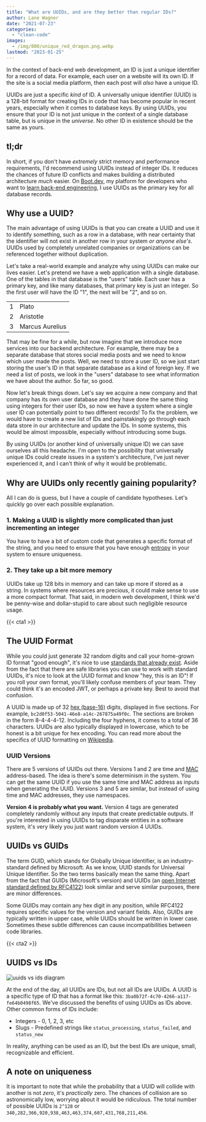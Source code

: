 ```yaml
---
title: "What are UUIDs, and are they better than regular IDs?"
author: Lane Wagner
date: "2021-07-23"
categories: 
  - "clean-code"
images:
  - /img/800/unique_red_dragon.png.webp
lastmod: "2023-01-25"
---
```


In the context of back-end web development, an ID is just a unique identifier for a record of data. For example, each user on a website will its own ID. If the site is a social media platform, then each post will *also* have a unique ID.

UUIDs are just a specific *kind* of ID. A universally unique identifier (UUID) is a 128-bit format for creating IDs in code that has become popular in recent years, especially when it comes to database keys. By using UUIDs, you ensure that your ID is not just unique in the context of a single database table, but is unique in the *universe*. No other ID in existence should be the same as yours.

## tl;dr

In short, if you don't have *extremely* strict memory and performance requirements, I'd recommend using UUIDs instead of integer IDs. It reduces the chances of future ID conflicts and makes building a distributed architecture *much* easier. On [Boot.dev](https://boot.dev), my platform for developers who want to [learn back-end engineering](/backend/become-backend-developer/), I use UUIDs as the primary key for all database records.

## Why use a UUID?

The main advantage of using UUIDs is that you can create a UUID and use it to identify something, such as a row in a database, with near certainty that the identifier will not exist in another row in your system _or anyone else's_. UUIDs used by completely unrelated companies or organizations can be referenced together without duplication.

Let's take a real-world example and analyze why using UUIDs can make our lives easier. Let's pretend we have a web application with a single database. One of the tables in that database is the "users" table. Each user has a primary key, and like many databases, that primary key is just an integer. So the first user will have the ID "1", the next will be "2", and so on.

<div class="tablewrap">

|     |                 |
| --- | --------------- |
| 1   | Plato           |
| 2   | Aristotle       |
| 3   | Marcus Aurelius |

</div>

That may be fine for a while, but now imagine that we introduce more services into our backend architecture. For example, there may be a separate database that stores social media posts and we need to know which user made the posts. Well, we need to store a user ID, so we just start storing the user's ID in that separate database as a kind of foreign key. If we need a list of posts, we look in the "users" database to see what information we have about the author. So far, so good.

Now let's break things down. Let's say we acquire a new company and that company has its own user database and they have done the same thing using integers for their user IDs, so now we have a system where a single user ID can potentially point to two different records! To fix the problem, we would have to create a new list of IDs and painstakingly go through each data store in our architecture and update the IDs. In some systems, this would be almost impossible, especially without introducing some bugs.

By using UUIDs (or another kind of universally unique ID) we can save ourselves all this headache. I'm open to the possibility that universally unique IDs could create issues in a system's architecture, I've just never experienced it, and I can't think of why it would be problematic.

## Why are UUIDs only recently gaining popularity?

All I can do is guess, but I have a couple of candidate hypotheses. Let's quickly go over each possible explanation.

### 1. Making a UUID is slightly more complicated than just incrementing an integer

You have to have a bit of custom code that generates a specific format of the string, and you need to ensure that you have enough [entropy](/cryptography/what-is-entropy-in-cryptography/) in your system to ensure uniqueness.

### 2. They take up a bit more memory

UUIDs take up 128 bits in memory and can take up more if stored as a string. In systems where resources are precious, it could make sense to use a more compact format. That said, in modern web development, I think we'd be penny-wise and dollar-stupid to care about such negligible resource usage.

{{< cta1 >}}

## The UUID Format

While you could just generate 32 random digits and call your home-grown ID format "good enough", it's nice to use [standards that already exist](/clean-code/use-existing-standards/). Aside from the fact that there are safe libraries you can use to work with standard UUIDs, it's nice to look at the UUID format and know "hey, this is an ID"! If you roll your own format, you'll likely confuse members of your team. They could think it's an encoded JWT, or perhaps a private key. Best to avoid that confusion.

A UUID is made up of 32 [hex (base-16)](https://simple.wikipedia.org/wiki/Hexadecimal) digits, displayed in five sections. For example, `bc2d0f53-5041-46e8-a14c-267875a49f0c`. The sections are broken in the form 8-4-4-4-12. Including the four hyphens, it comes to a total of 36 characters. UUIDs are also typically displayed in lowercase, which to be honest is a bit unique for hex encoding. You can read more about the specifics of UUID formatting on [Wikipedia](https://en.wikipedia.org/wiki/Universally_unique_identifier#Format).

### UUID Versions

There are 5 versions of UUIDs out there. Versions 1 and 2 are time and [MAC](https://en.wikipedia.org/wiki/MAC_address) address-based. The idea is there's some determinism in the system. You can get the same UUID if you use the same time and MAC address as inputs when generating the UUID. Versions 3 and 5 are similar, but instead of using time and MAC addresses, they use namespaces.

**Version 4 is probably what you want.** Version 4 tags are generated completely randomly without any inputs that create predictable outputs. If you're interested in using UUIDs to tag disparate entities in a software system, it's very likely you just want random version 4 UUIDs.

## UUIDs vs GUIDs

The term GUID, which stands for Globally Unique Identifier, is an industry-standard defined by Microsoft. As we know, UUID stands for Universal Unique Identifier. So the two terms basically mean the same thing. Apart from the fact that GUIDs (Microsoft's version) and UUIDs (an [open Internet standard defined by RFC4122](https://datatracker.ietf.org/doc/html/rfc4122)) look similar and serve similar purposes, there are minor differences.

Some GUIDs may contain any hex digit in any position, while RFC4122 requires specific values for the version and variant fields. Also, GUIDs are typically written in upper case, while UUIDs should be written in lower case. Sometimes these subtle differences can cause incompatibilities between code libraries.

{{< cta2 >}}

## UUIDS vs IDs

![uuids vs ids diagram](/img/800/uuids-vs-ids.png.webp)

At the end of the day, all UUIDs are IDs, but not all IDs are UUIDs. A UUID is a specific type of ID that has a format like this: `3ba0b72f-4c70-4266-a117-fe64b0498f65`. We've discussed the benefits of using UUIDs as IDs above. Other common forms of IDs include:

* Integers - 0, 1, 2, 3, etc
* Slugs - Predefined strings like `status_processing`, `status_failed`, and `status_new`

In reality, anything can be used as an ID, but the best IDs are unique, small, recognizable and efficient.

## A note on uniqueness

It is important to note that while the probability that a UUID will collide with another is not _zero_, it's *practically* zero. The chances of collision are so astronomically low, worrying about it would be ridiculous. The total number of possible UUIDs is `2^128` or `340,282,366,920,938,463,463,374,607,431,768,211,456`.
